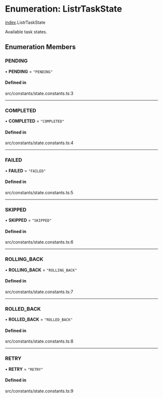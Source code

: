 # Enumeration: ListrTaskState

[index](../modules/index.md).ListrTaskState

Available task states.

## Enumeration Members

### PENDING

• **PENDING** = ``"PENDING"``

#### Defined in

src/constants/state.constants.ts:3

___

### COMPLETED

• **COMPLETED** = ``"COMPLETED"``

#### Defined in

src/constants/state.constants.ts:4

___

### FAILED

• **FAILED** = ``"FAILED"``

#### Defined in

src/constants/state.constants.ts:5

___

### SKIPPED

• **SKIPPED** = ``"SKIPPED"``

#### Defined in

src/constants/state.constants.ts:6

___

### ROLLING\_BACK

• **ROLLING\_BACK** = ``"ROLLING_BACK"``

#### Defined in

src/constants/state.constants.ts:7

___

### ROLLED\_BACK

• **ROLLED\_BACK** = ``"ROLLED_BACK"``

#### Defined in

src/constants/state.constants.ts:8

___

### RETRY

• **RETRY** = ``"RETRY"``

#### Defined in

src/constants/state.constants.ts:9
